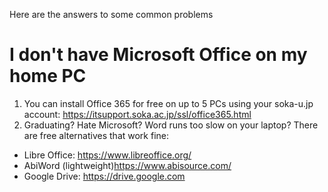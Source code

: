 Here are the answers to some common problems

# I don't have Microsoft Office on my home PC
1) You can install Office 365 for free on up to 5 PCs using your soka-u.jp account: https://itsupport.soka.ac.jp/ssl/office365.html
2) Graduating? Hate Microsoft? Word runs too slow on your laptop? There are free alternatives that work fine:
* Libre Office: https://www.libreoffice.org/
* AbiWord (lightweight)https://www.abisource.com/
* Google Drive: https://drive.google.com
